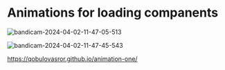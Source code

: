 # Animations for loading companents


![bandicam-2024-04-02-11-47-05-513](https://github.com/qobulovasror/animations-for-landing-page/assets/71517683/c7f0394f-1d5c-48d5-83ad-1e81b019e3f5)

![bandicam-2024-04-02-11-47-45-543](https://github.com/qobulovasror/animations-for-landing-page/assets/71517683/ce915493-0dde-41bb-89fb-8fab94786b50)

https://qobulovasror.github.io/animation-one/
